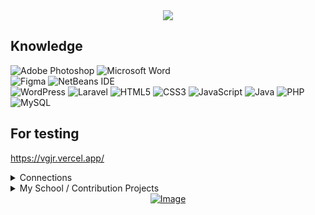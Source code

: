 <div align="center">
  <a href="https://github.com/GreenVGJR">
    <img src="https://github-readme-stats.vercel.app/api/top-langs?username=greenvgjr&hide=css&layout=compact&theme=dark&hide_border=true&cache_seconds=1800"/>
  </a>
</div>

## Knowledge
![Adobe Photoshop](https://img.shields.io/badge/adobe%20photoshop-%2331A8FF.svg?style=for-the-badge&logo=adobe%20photoshop&logoColor=white) ![Microsoft Word](https://img.shields.io/badge/Microsoft_Word-2B579A?style=for-the-badge&logo=microsoft-word&logoColor=white)<br>
![Figma](https://img.shields.io/badge/figma-%23F24E1E.svg?style=for-the-badge&logo=figma&logoColor=white) ![NetBeans IDE](https://img.shields.io/badge/NetBeansIDE-1B6AC6.svg?style=for-the-badge&logo=apache-netbeans-ide&logoColor=white)<br>![WordPress](https://img.shields.io/badge/WordPress-%23117AC9.svg?style=for-the-badge&logo=WordPress&logoColor=white) ![Laravel](https://img.shields.io/badge/laravel-%23FF2D20.svg?style=for-the-badge&logo=laravel&logoColor=white) ![HTML5](https://img.shields.io/badge/html5-%23E34F26.svg?style=for-the-badge&logo=html5&logoColor=white) ![CSS3](https://img.shields.io/badge/css3-%231572B6.svg?style=for-the-badge&logo=css3&logoColor=white) ![JavaScript](https://img.shields.io/badge/javascript-%23323330.svg?style=for-the-badge&logo=javascript&logoColor=%23F7DF1E) ![Java](https://img.shields.io/badge/java-%23ED8B00.svg?style=for-the-badge&logo=openjdk&logoColor=white) ![PHP](https://img.shields.io/badge/php-%23777BB4.svg?style=for-the-badge&logo=php&logoColor=white) ![MySQL](https://img.shields.io/badge/mysql-4479A1.svg?style=for-the-badge&logo=mysql&logoColor=white)

## For testing
https://vgjr.vercel.app/

<details>
<summary>Connections</summary>
  
| [Twitter](https://twitter.com/Green_VGJR) | [Instagram](https://instagram.com/green._vgjr) | [Reddit](https://www.reddit.com/u/GreenVGJR) | [Spotify](https://open.spotify.com/user/uz2gmmfdw7gxcofnb3843pju5) | [SoundCloud](https://soundcloud.com/greenvgjr) |
|:-:|:-:|:-:|:-:|:-:|
| [YouTube](https://www.youtube.com/@greenvgjr) | [Steam](https://steamcommunity.com/profiles/76561199079533730) | [Roblox](https://www.roblox.com/users/433337308/profile) | [Twitch](https://twitch.tv/greenvgjr) | [Discord](https://discord.com/users/681124961494237442) |
| [Threads](https://threads.net/green._vgjr) | [Pixiv](https://www.pixiv.net/en/users/73613724) | [Telegram](https://t.me/greenvgjr) | [Trakteer](https://trakteer.id/vgjr) | [PixAI](https://pixai.art/@greenvgjr) |
| [v0.dev](https://v0.dev/greenvgjr) | \- | [Saweria](https://saweria.co/vgjr) | \- | \- |

</details>


<details>
<summary>My School / Contribution Projects</summary>
  
| Repository | Preview | Type |
|------------|-------------|-------------|
| [![VGJR Radio](https://github-readme-stats.vercel.app/api/pin/?username=greenvgjr&repo=vgjradio&theme=dark)](https://github.com/GreenVGJR/vgjradio) | <img src="https://github.com/user-attachments/assets/ec253979-b26a-4a8b-b83b-8615f1604908" alt="Preview" width="512"/> | School |
| [![Vouchify](https://github-readme-stats.vercel.app/api/pin/?username=greenvgjr&repo=vouchify&theme=dark)](https://github.com/GreenVGJR/vouchify) | <img src="https://github.com/user-attachments/assets/cc402d77-5ec0-4a87-a774-7ba0ed3429aa" alt="Preview" width="512"/> | School |
| [![Polling](https://github-readme-stats.vercel.app/api/pin/?username=DefinetlyNotRay&repo=Polling-Web-App&theme=dark)](https://github.com/DefinetlyNotRay/Polling-Web-App) | <img src="https://github.com/user-attachments/assets/51f5289f-25c1-45af-9c2d-2e3f942ed846" alt="Preview" width="512"/> | Contribution |
| [![Vesa Socmed](https://github-readme-stats.vercel.app/api/pin/?username=greenvgjr&repo=vesa-socmed&theme=dark)](https://github.com/GreenVGJR/vesa-socmed) | <img src="https://github.com/user-attachments/assets/65d11856-a739-44d7-b97f-c740624d448c" alt="Preview" width="512"/> | School |

</details>

<div align="center">
  <a href="https://github.com/GreenVGJR">
    <img src="https://komarev.com/ghpvc/?username=GreenVGJR&color=green" alt="Image" loading="lazy"/><br>
  </a>
</div>
